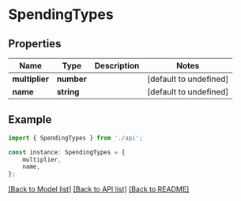 # SpendingTypes


## Properties

Name | Type | Description | Notes
------------ | ------------- | ------------- | -------------
**multiplier** | **number** |  | [default to undefined]
**name** | **string** |  | [default to undefined]

## Example

```typescript
import { SpendingTypes } from './api';

const instance: SpendingTypes = {
    multiplier,
    name,
};
```

[[Back to Model list]](../README.md#documentation-for-models) [[Back to API list]](../README.md#documentation-for-api-endpoints) [[Back to README]](../README.md)
